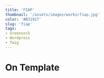 ```yaml
---
title: 'FIAP'
thumbnail: '/assets/images/works/fiap.jpg'
color: '#B31917'
slug: 'fiap'
tags:
- Greensock
- Wordpress
- Twig
---
```


# On Template